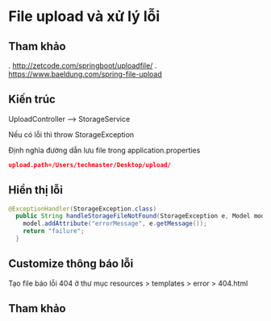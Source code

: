 # File upload và xử lý lỗi

## Tham khảo
. http://zetcode.com/springboot/uploadfile/
. https://www.baeldung.com/spring-file-upload
## Kiến trúc

UploadController --> StorageService

Nếu có lỗi thì throw StorageException

Định nghĩa đường dẫn lưu file trong application.properties
```json
upload.path=/Users/techmaster/Desktop/upload/
```

## Hiển thị lỗi
```java
@ExceptionHandler(StorageException.class)
  public String handleStorageFileNotFound(StorageException e, Model model) {
    model.addAttribute("errorMessage", e.getMessage());
    return "failure";
  }
```

## Customize thông báo lỗi

Tạo file báo lỗi 404 ở thư mục
resources > templates > error > 404.html

## Tham khảo 

[](https://spring.io/guides/gs/uploading-files/)
